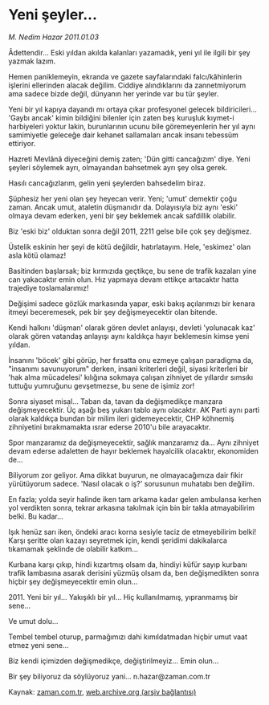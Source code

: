 # Yeni şeyler...

*M. Nedim Hazar 2011.01.03*

<td class="columnist-detail">
<p>Âdettendir... Eski yıldan akılda kalanları yazamadık, yeni yıl ile ilgili bir şey yazmak lazım.</p>
<p>
<div id="haberMetinDiv">
<p>Hemen paniklemeyin, ekranda ve gazete sayfalarındaki falcı/kâhinlerin işlerini ellerinden alacak değilim. Ciddiye alındıklarını da zannetmiyorum ama sadece bizde değil, dünyanın her yerinde var bu tür şeyler.
<p>Yeni bir yıl kapıya dayandı mı ortaya çıkar profesyonel gelecek bildiricileri... 'Gaybı ancak' kimin bildiğini bilenler için zaten beş kuruşluk kıymet-i harbiyeleri yoktur lakin, burunlarının ucunu bile göremeyenlerin her yıl aynı samimiyetle geleceğe dair kehanet sallamaları ancak insanı tebessüm ettiriyor.
<p>Hazreti Mevlânâ diyeceğini demiş zaten; 'Dün gitti cancağızım' diye. Yeni şeyleri söylemek ayrı, olmayandan bahsetmek ayrı şey olsa gerek.
<p>Hasılı cancağızlarım, gelin yeni şeylerden bahsedelim biraz.
<p>Şüphesiz her yeni olan şey heyecan verir. Yeni; 'umut' demektir çoğu zaman. Ancak umut, ataletin düşmanıdır da. Dolayısıyla biz aynı 'eski' olmaya devam ederken, yeni bir şey beklemek ancak safdillik olabilir.
<p>Biz 'eski biz' olduktan sonra değil 2011, 2211 gelse bile çok şey değişmez.
<p>Üstelik eskinin her şeyi de kötü değildir, hatırlatayım. Hele, 'eskimez' olan asla kötü olamaz!
<p> Basitinden başlarsak; biz kırmızıda geçtikçe, bu sene de trafik kazaları yine can yakacaktır emin olun. Hız yapmaya devam ettikçe artacaktır hatta trajediye toslamalarımız!
<p>Değişimi sadece gözlük markasında yapar, eski bakış açılarımızı bir kenara itmeyi beceremesek, pek bir şey değişmeyecektir olan bitende.
<p>Kendi halkını 'düşman' olarak gören devlet anlayışı, devleti 'yolunacak kaz' olarak gören vatandaş anlayışı aynı kaldıkça hayır beklemesin kimse yeni yıldan.
<p>İnsanını 'böcek' gibi görüp, her fırsatta onu ezmeye çalışan paradigma da, "insanımı savunuyorum" derken, insani kriterleri değil, siyasi kriterleri bir 'hak alma mücadelesi' kılığına sokmaya çalışan zihniyet de yıllardır sımsıkı tuttuğu yumruğunu gevşetmezse, bu sene de işimiz zor!
<p>Sonra siyaset misal... Taban da, tavan da değişmedikçe manzara değişmeyecektir. Üç aşağı beş yukarı tablo aynı olacaktır. AK Parti aynı parti olarak kaldıkça bundan bir milim ileri gidemeyecektir, CHP köhnemiş zihniyetini bırakmamakta ısrar ederse 2010'u bile arayacaktır.
<p>Spor manzaramız da değişmeyecektir, sağlık manzaramız da... Aynı zihniyet devam ederse adaletten de hayır beklemek hayalcilik olacaktır, ekonomiden de...
<p>Biliyorum zor geliyor. Ama dikkat buyurun, ne olmayacağımıza dair fikir yürütüyorum sadece. 'Nasıl olacak o iş?' sorusunun muhatabı ben değilim.
<p>En fazla; yolda seyir halinde iken tam arkama kadar gelen ambulansa kerhen yol verdikten sonra, tekrar arkasına takılmak için bin bir takla atmayabilirim belki. Bu kadar...
<p>Işık henüz sarı iken, öndeki aracı korna sesiyle taciz de etmeyebilirim belki! Karşı şeritte olan kazayı seyretmek için, kendi şeridimi dakikalarca tıkamamak şeklinde de olabilir katkım...
<p>Kurbana karşı çıkıp, hindi kızartmış olsam da, hindiyi küfür sayıp kurbanı trafik lambasına asarak derisini yüzmüş olsam da, ben değişmedikten sonra hiçbir şey değişmeyecektir emin olun...
<p>2011. Yeni bir yıl... Yakışıklı bir yıl... Hiç kullanılmamış, yıpranmamış bir sene...
<p>Ve umut dolu...
<p>Tembel tembel oturup, parmağımızı dahi kımıldatmadan hiçbir umut vaat etmez yeni sene...
<p>Biz kendi içimizden değişmedikçe, değiştirilmeyiz... Emin olun...
<p>Bir şey biliyoruz da söylüyoruz yani... n.hazar@zaman.com.tr</p></p></p></p></p></p></p></p></p></p></p></p></p></p></p></p></p></p></p></p></p></p></div>
</p>
<a href="http://web.archive.org/web/20110108131540/mailto:n.hazar@zaman.com.tr">
</a></td>

Kaynak: [zaman.com.tr](http://zaman.com.tr/yazar.do?yazino=1073428), [web.archive.org (arşiv bağlantısı)](http://web.archive.org/web/20110108131540/http://zaman.com.tr:80/yazar.do?yazino=1073428)
